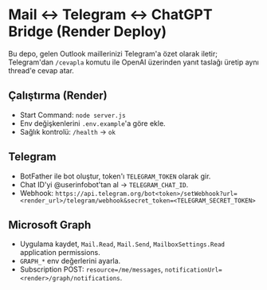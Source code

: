 # Mail ↔ Telegram ↔ ChatGPT Bridge (Render Deploy)

Bu depo, gelen Outlook maillerinizi Telegram'a özet olarak iletir; Telegram'dan `/cevapla` komutu ile OpenAI üzerinden yanıt taslağı üretip aynı thread'e cevap atar.

## Çalıştırma (Render)
- Start Command: `node server.js`
- Env değişkenlerini `.env.example`'a göre ekle.
- Sağlık kontrolü: `/health` → `ok`

## Telegram
- BotFather ile bot oluştur, token'ı `TELEGRAM_TOKEN` olarak gir.
- Chat ID'yi @userinfobot'tan al → `TELEGRAM_CHAT_ID`.
- Webhook: `https://api.telegram.org/bot<token>/setWebhook?url=<render_url>/telegram/webhook&secret_token=<TELEGRAM_SECRET_TOKEN>`

## Microsoft Graph
- Uygulama kaydet, `Mail.Read`, `Mail.Send`, `MailboxSettings.Read` application permissions.
- `GRAPH_*` env değerlerini ayarla.
- Subscription POST: `resource=/me/messages`, `notificationUrl=<render>/graph/notifications`.
